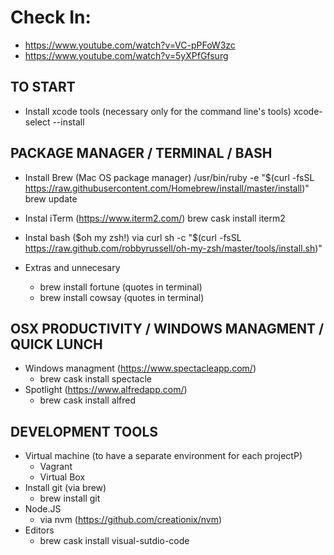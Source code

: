 
# Check In:
* https://www.youtube.com/watch?v=VC-pPFoW3zc
* https://www.youtube.com/watch?v=5yXPfGfsurg

## TO START
* Install xcode tools (necessary only for the command line's tools)
  xcode-select --install
  
## PACKAGE MANAGER / TERMINAL / BASH
* Install Brew (Mac OS package manager)
  /usr/bin/ruby -e "$(curl -fsSL https://raw.githubusercontent.com/Homebrew/install/master/install)"
  brew update

* Instal iTerm (https://www.iterm2.com/)
  brew cask install iterm2  
  
* Instal bash ($oh my zsh!) via curl
  sh -c "$(curl -fsSL https://raw.github.com/robbyrussell/oh-my-zsh/master/tools/install.sh)"

* Extras and unnecesary
  - brew install fortune (quotes in terminal)
  - brew install cowsay (quotes in terminal)
  
## OSX PRODUCTIVITY / WINDOWS MANAGMENT / QUICK LUNCH
* Windows managment (https://www.spectacleapp.com/)
  - brew cask install spectacle
* Spotlight (https://www.alfredapp.com/)
  - brew cask install alfred

## DEVELOPMENT TOOLS
* Virtual machine (to have a separate environment for each projectP)
  - Vagrant
  - Virtual Box
* Install git (via brew)
  - brew install git
* Node.JS
  - via nvm (https://github.com/creationix/nvm)
* Editors
  - brew cask install visual-sutdio-code

